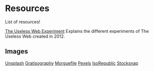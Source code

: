 # Resources

List of resources!


[The Useless Web Experiment](http://tholman.com/) 
Explains the different experiments of The Useless Web created in 2012.


## Images

[Unsplash](https://unsplash.com/)
[Gratisography](https://gratisography.com/)
[Morguefile](https://morguefile.com/)
[Pexels](https://www.pexels.com/)
[IsoRepublic](https://isorepublic.com/)
[Stocksnap](https://stocksnap.io/)
